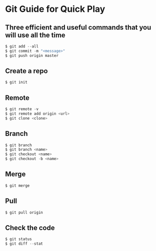 # Git Guide for Quick Play

## Three efficient and useful commands that you will use all the time
```javascript
$ git add --all
$ git commit -m "<message>"
$ git push origin master
```

## Create a repo
```javascript
$ git init
```
## Remote
```javascript
$ git remote -v
$ git remote add origin <url>
$ git clone <clone>
```
## Branch
```javascript
$ git branch
$ git branch <name>
$ git checkout <name>
$ git checkout -b <name>
```

## Merge
```javascript
$ git merge
```

## Pull
```javascript
$ git pull origin
```

## Check the code
```javascript
$ git status
$ git diff --stat
```
